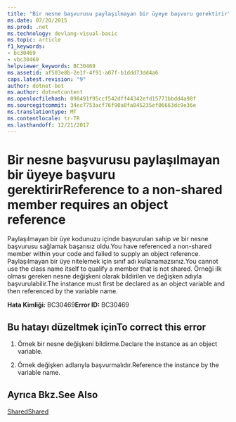 ```yaml
---
title: "Bir nesne başvurusu paylaşılmayan bir üyeye başvuru gerektirir"
ms.date: 07/20/2015
ms.prod: .net
ms.technology: devlang-visual-basic
ms.topic: article
f1_keywords:
- bc30469
- vbc30469
helpviewer_keywords: BC30469
ms.assetid: af503e8b-2e1f-4f91-a07f-b1ddd73dd4a6
caps.latest.revision: "9"
author: dotnet-bot
ms.author: dotnetcontent
ms.openlocfilehash: 098491f95ccf542dff44342efd15771bbdd4a98f
ms.sourcegitcommit: 34ec7753acf76f90a0fa845235ef06663dc9e36e
ms.translationtype: MT
ms.contentlocale: tr-TR
ms.lasthandoff: 12/21/2017
---
```

# <a name="reference-to-a-non-shared-member-requires-an-object-reference"></a><span data-ttu-id="c19d5-102">Bir nesne başvurusu paylaşılmayan bir üyeye başvuru gerektirir</span><span class="sxs-lookup"><span data-stu-id="c19d5-102">Reference to a non-shared member requires an object reference</span></span>
<span data-ttu-id="c19d5-103">Paylaşılmayan bir üye kodunuzu içinde başvurulan sahip ve bir nesne başvurusu sağlamak başarısız oldu.</span><span class="sxs-lookup"><span data-stu-id="c19d5-103">You have referenced a non-shared member within your code and failed to supply an object reference.</span></span> <span data-ttu-id="c19d5-104">Paylaşılmayan bir üye nitelemek için sınıf adı kullanamazsınız.</span><span class="sxs-lookup"><span data-stu-id="c19d5-104">You cannot use the class name itself to qualify a member that is not shared.</span></span> <span data-ttu-id="c19d5-105">Örneği ilk olması gereken nesne değişkeni olarak bildirilen ve değişken adıyla başvurulabilir.</span><span class="sxs-lookup"><span data-stu-id="c19d5-105">The instance must first be declared as an object variable and then referenced by the variable name.</span></span>  
  
 <span data-ttu-id="c19d5-106">**Hata Kimliği:** BC30469</span><span class="sxs-lookup"><span data-stu-id="c19d5-106">**Error ID:** BC30469</span></span>  
  
## <a name="to-correct-this-error"></a><span data-ttu-id="c19d5-107">Bu hatayı düzeltmek için</span><span class="sxs-lookup"><span data-stu-id="c19d5-107">To correct this error</span></span>  
  
1.  <span data-ttu-id="c19d5-108">Örnek bir nesne değişkeni bildirme.</span><span class="sxs-lookup"><span data-stu-id="c19d5-108">Declare the instance as an object variable.</span></span>  
  
2.  <span data-ttu-id="c19d5-109">Örnek değişken adlarıyla başvurmalıdır.</span><span class="sxs-lookup"><span data-stu-id="c19d5-109">Reference the instance by the variable name.</span></span>  
  
## <a name="see-also"></a><span data-ttu-id="c19d5-110">Ayrıca Bkz.</span><span class="sxs-lookup"><span data-stu-id="c19d5-110">See Also</span></span>  
   
   
 [<span data-ttu-id="c19d5-111">Shared</span><span class="sxs-lookup"><span data-stu-id="c19d5-111">Shared</span></span>](../../visual-basic/language-reference/modifiers/shared.md)  

